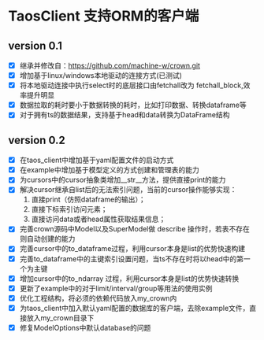 # TaosClient 支持ORM的客户端

## version 0.1
-[x] 继承并修改自：https://github.com/machine-w/crown.git  
-[x] 增加基于linux/windows本地驱动的连接方式(已测试)  
-[x] 将本地驱动连接中执行select时的底层接口由fetchall改为 fetchall_block,效率提升明显    
-[x] 数据拉取的耗时要小于数据转换的耗时，比如打印数据、转换dataframe等   
-[x] 对于拥有ts的数据结果，支持基于head和data转换为DataFrame结构   

## version 0.2
-[x] 在taos_client中增加基于yaml配置文件的启动方式   
-[x] 在example中增加基于模型定义的方式创建和管理表的能力    
-[x] 为cursors中的cursor抽象类增加__str__方法，提供直接print的能力  
-[x] 解决cursor继承自list后的无法索引问题，当前的cursor操作能够实现：
    1. 直接print（仿照dataframe的输出）；
    2. 直接下标索引访问元素；
    3. 直接访问data或者head属性获取结果信息；  
-[x] 完善crown源码中Model以及SuperModel做 describe 操作时，若表不存在则自动创建的能力      
-[x] 完善cursor中的to_dataframe过程，利用cursor本身是list的优势快速构建  
-[x] 完善to_dataframe中的主键索引设置问题，当ts不存在时将以head中的第一个为主键  
-[x] 增加cursor中的to_ndarray 过程，利用cursor本身是list的优势快速转换   
-[x] 更新了example中的对于limit/interval/group等用法的使用实例   
-[x] 优化工程结构，将必须的依赖代码放入my_crown内  
-[x] 为taos_client中加入默认yaml配置的数据库的客户端，去除example文件，直接放入my_crown目录下  
-[x] 修复ModelOptions中默认database的问题  